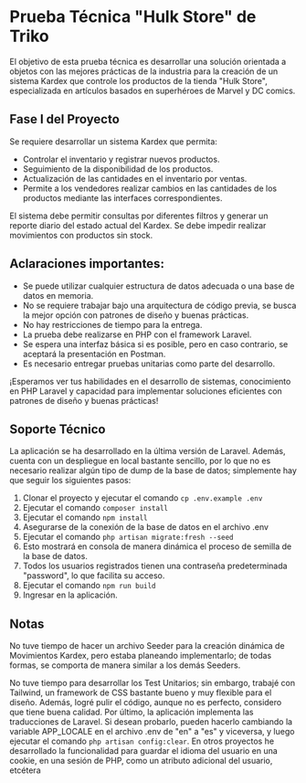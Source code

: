 # Prueba Técnica "Hulk Store" de Triko

El objetivo de esta prueba técnica es desarrollar una solución orientada a objetos con las mejores prácticas de la industria para la creación de un sistema Kardex que controle los productos de la tienda "Hulk Store", especializada en artículos basados en superhéroes de Marvel y DC comics.

## Fase I del Proyecto

Se requiere desarrollar un sistema Kardex que permita:

- Controlar el inventario y registrar nuevos productos.
- Seguimiento de la disponibilidad de los productos.
- Actualización de las cantidades en el inventario por ventas.
- Permite a los vendedores realizar cambios en las cantidades de los productos mediante las interfaces correspondientes.

El sistema debe permitir consultas por diferentes filtros y generar un reporte diario del estado actual del Kardex. Se debe impedir realizar movimientos con productos sin stock.

## Aclaraciones importantes:

- Se puede utilizar cualquier estructura de datos adecuada o una base de datos en memoria.
- No se requiere trabajar bajo una arquitectura de código previa, se busca la mejor opción con patrones de diseño y buenas prácticas.
- No hay restricciones de tiempo para la entrega.
- La prueba debe realizarse en PHP con el framework Laravel.
- Se espera una interfaz básica si es posible, pero en caso contrario, se aceptará la presentación en Postman.
- Es necesario entregar pruebas unitarias como parte del desarrollo.

¡Esperamos ver tus habilidades en el desarrollo de sistemas, conocimiento en PHP Laravel y capacidad para implementar soluciones eficientes con patrones de diseño y buenas prácticas!


## Soporte Técnico

La aplicación se ha desarrollado en la última versión de Laravel. Además, cuenta con un despliegue en local bastante sencillo, por lo que no es necesario realizar algún tipo de dump de la base de datos; simplemente hay que seguir los siguientes pasos:

1. Clonar el proyecto y ejecutar el comando ``` cp .env.example .env ```
2. Ejecutar el comando ``` composer install ```
3. Ejecutar el comando ``` npm install ```
4. Asegurarse de la conexión de la base de datos en el archivo .env
5. Ejecutar el comando ``` php artisan migrate:fresh --seed ```
6. Esto mostrará en consola de manera dinámica el proceso de semilla de la base de datos.
7. Todos los usuarios registrados tienen una contraseña predeterminada "password", lo que facilita su acceso.
8. Ejecutar el comando ``` npm run build ```
9. Ingresar en la aplicación.

## Notas

No tuve tiempo de hacer un archivo Seeder para la creación dinámica de Movimientos Kardex, pero estaba planeando implementarlo; de todas formas, se comporta de manera similar a los demás Seeders.

No tuve tiempo para desarrollar los Test Unitarios; sin embargo, trabajé con Tailwind, un framework de CSS bastante bueno y muy flexible para el diseño. Además, logré pulir el código, aunque no es perfecto, considero que tiene buena calidad. Por último, la aplicación implementa las traducciones de Laravel. Si desean probarlo, pueden hacerlo cambiando la variable APP_LOCALE en el archivo .env de "en" a "es" y viceversa, y luego ejecutar el comando ```php artisan config:clear```. En otros proyectos he desarrollado la funcionalidad para guardar el idioma del usuario en una cookie, en una sesión de PHP, como un atributo adicional del usuario, etcétera